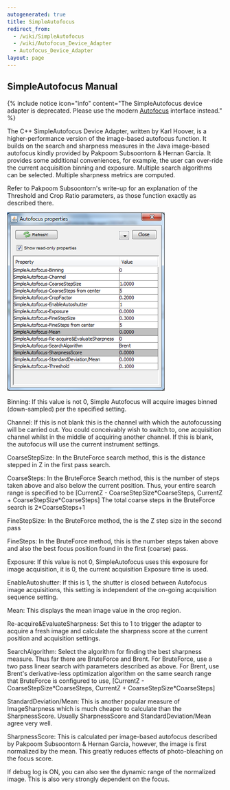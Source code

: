 ```yaml
---
autogenerated: true
title: SimpleAutofocus
redirect_from:
  - /wiki/SimpleAutofocus
  - /wiki/Autofocus_Device_Adapter
  - Autofocus_Device_Adapter
layout: page
---
```


## SimpleAutofocus Manual

{% include notice icon="info" content="The SimpleAutofocus device adapter is deprecated. Please use the modern [Autofocus](Autofocus_manual) interface instead." %}

The C++ SimpleAutofocus Device Adapter, written by Karl Hoover, is a
higher-performance version of the image-based autofocus function. It
builds on the search and sharpness measures in the Java image-based
autofocus kindly provided by Pakpoom Subsoontorn & Hernan Garcia. It
provides some additional conveniences, for example, the user can
over-ride the current acquisition binning and exposure. Multiple search
algorithms can be selected. Multiple sharpness metrics are computed.

Refer to Pakpoom Subsoontorn's write-up for an explanation of the
Threshold and Crop Ratio parameters, as those function exactly as
described there.

![](/media/SimpleAutofocusPropertyBrowser.png)

Binning: If this value is not 0, Simple Autofocus will acquire images
binned (down-sampled) per the specified setting.

Channel: If this is not blank this is the channel with which the
autofocussing will be carried out. You could conceivably wish to switch
to, one acquisition channel whilst in the middle of acquiring another
channel. If this is blank, the autofocus will use the current instrument
settings.

CoarseStepSize: In the BruteForce search method, this is the distance
stepped in Z in the first pass search.

CoarseSteps: In the BruteForce Search method, this is the number of
steps taken above and also below the current position. Thus, your entire
search range is specified to be \[CurrentZ -
CoarseStepSize\*CoarseSteps, CurrentZ + CoarseStepSize\*CoarseSteps\]
The total coarse steps in the BruteForce search is 2\*CoarseSteps+1

FineStepSize: In the BruteForce method, the is the Z step size in the
second pass

FineSteps: In the BruteForce method, this is the number steps taken
above and also the best focus position found in the first (coarse) pass.

Exposure: If this value is not 0, SimpleAutofocus uses this exposure for
image acquisition, it is 0, the current acquisition Exposure time is
used.

EnableAutoshutter: If this is 1, the shutter is closed between Autofocus
image acquisitions, this setting is independent of the on-going
acquisition sequence setting.

Mean: This displays the mean image value in the crop region.

Re-acquire&EvaluateSharpness: Set this to 1 to trigger the adapter to
acquire a fresh image and calculate the sharpness score at the current
position and acquisition settings.

SearchAlgorithm: Select the algorithm for finding the best sharpness
measure. Thus far there are BruteForce and Brent. For BruteForce, use a
two pass linear search with parameters described as above. For Brent,
use Brent's derivative-less optimization algorithm on the same search
range that BruteForce is configured to use, \[CurrentZ -
CoarseStepSize\*CoarseSteps, CurrentZ + CoarseStepSize\*CoarseSteps\]

StandardDeviation/Mean: This is another popular measure of
ImageSharpness which is much cheaper to calculate than the
SharpnessScore. Usually SharpnessScore and StandardDeviation/Mean agree
very well.

SharpnessScore: This is calculated per image-based autofocus described
by Pakpoom Subsoontorn & Hernan Garcia, however, the image is first
normalized by the mean. This greatly reduces effects of photo-bleaching
on the focus score.

If debug log is ON, you can also see the dynamic range of the normalized
image. This is also very strongly dependent on the focus.

